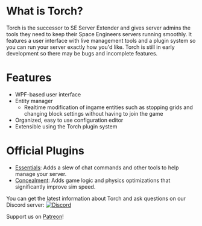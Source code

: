 # What is Torch?
Torch is the successor to SE Server Extender and gives server admins the tools they need to keep their Space Engineers servers running smoothly. It features a user interface with live management tools and a plugin system so you can run your server exactly how you'd like. Torch is still in early development so there may be bugs and incomplete features.

# Features
* WPF-based user interface
* Entity manager
  * Realtime modification of ingame entities such as stopping grids and changing block settings without having to join the game
* Organized, easy to use configuration editor
* Extensible using the Torch plugin system

# Official Plugins
* [Essentials](https://github.com/TorchAPI/Essentials): Adds a slew of chat commands and other tools to help manage your server.
* [Concealment](https://github.com/TorchAPI/Concealment): Adds game logic and physics optimizations that significantly improve sim speed.

You can get the latest information about Torch and ask questions on our Discord server:
[![Discord](https://discordapp.com/api/guilds/230191591640268800/widget.png)](https://discord.gg/8uHZykr)

Support us on [Patreon](https://www.patreon.com/bePatron?u=847269)!
